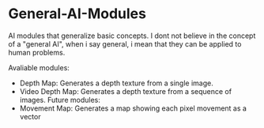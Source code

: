 # General-AI-Modules
AI modules that generalize basic concepts. I dont not believe in the concept of a "general AI", when i say general, i mean that they can be applied to human problems.

Avaliable modules: 
- Depth Map: Generates a depth texture from a single image.
- Video Depth Map: Generates a depth texture from a sequence of images.
Future modules:
- Movement Map: Generates a map showing each pixel movement as a vector
